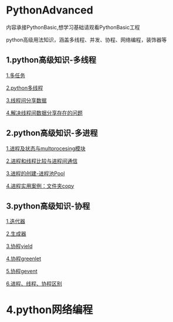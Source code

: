 # PythonAdvanced

内容承接PythonBasic,想学习基础请观看PythonBasic工程

python高级用法知识，涵盖多线程、并发、协程、网络编程，装饰器等



## 1.python高级知识-多线程

[1.多任务](./content/1.python高级知识-多线程/1.多任务.md)

[2.python多线程](./content/1.python高级知识-多线程/2.python多线程.md)

[3.线程间分享数据](./content/1.python高级知识-多线程/3.线程间分享数据.md)

[4.解决线程间数据分享存在的问题](./content/1.python高级知识-多线程/4.解决线程间分享数据存在的问题.md)



## 2.python高级知识-多进程

[1.进程及状态与multprocesing模块](./content/2.python高级知识-多进程/1.进程及状态与multprocesing模块.md)

[2.进程和线程比较与进程间通信](./content/2.python高级知识-多进程/2.进程和线程比较与进程间通信.md)

[3.进程的创建-进程池Pool](./content/2.python高级知识-多进程/3.进程的创建-进程池Pool.md)

[4.进程实用案例：文件夹copy](./content/2.python高级知识-多进程/3.进程的创建-进程池Pool.md)



## 3.python高级知识-协程

[1.迭代器](./content/3.python高级知识-协程/1.迭代器.md)

[2.生成器](./content/3.python高级知识-协程/2.生成器.md)

[3.协程yield](./content/3.python高级知识-协程/3.协程-yield.md)

[4.协程greenlet](./content/3.python高级知识-协程/4.协程-greenlet.md)

[5.协程gevent](./content/3.python高级知识-协程/5.协程-gevent.md)

[6.进程、线程、协程区别](./content/3.python高级知识-协程/6.进程、线程、协程区别.md)



# 4.python网络编程



 

